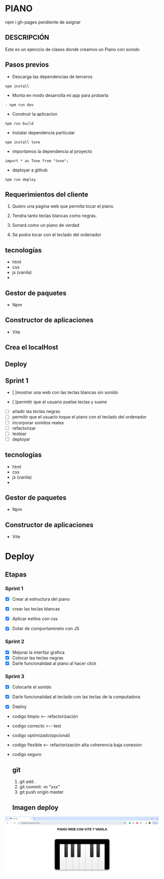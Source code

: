 # PIANO
npm i gh-pages pendiente de asignar

## DESCRIPCIÓN

Este es un ejercicio de clases donde creamos un Piano con sonido


## Pasos previos

-  Descarga las dependencias de terceros
```
npm install
```

- Monta en modo desarrolla mi app para probarla
```
- npm run dev
```

- Construir la aplicacion
```
npm run build
```
- Instalar dependencia particular
```
npm install tone
```
- importamos la dependencia al proyecto
```
import * as Tone from "tone";
```
- deployar a github
```
npm run deploy

```

## Requerimientos del cliente

1. Quiero una pagina web que permita tocar el piano.

2. Tendra tanto teclas blancas como negras.

3. Sonará como un piano de verdad

4. Se podra tocar con el teclado del ordenador


## tecnologías
- html
- css
- js (vanila)
- 
## Gestor de paquetes

- Npm

## Constructor de aplicaciones
-  Vite
  
  ## Crea el localHost

## Deploy



 

## Sprint 1
- [ ]mostrar una web con las teclas blancas sin sonido

- [ ]permitir que el usuario puelse teclas y suene
- [ ] añadir las teclas negras
- [ ] permitir que el usuario toque el piano con el teclado del ordenador
- [ ] incorporar sonidos reales
- [ ] refactorizar
- [ ] testear
- [ ] deployar
## tecnologías
- html
- css
- js (vanila)
- 
## Gestor de paquetes

- Npm

## Constructor de aplicaciones
-  Vite
  

# Deploy 



## Etapas

### Sprint 1

- [x] Crear al estructura del piano 
- [x] crear las teclas blancas
- [x] Aplicar estilos con css
- [x] Dotar de comportamineto con JS


### Sprint 2
- [x] Mejorar la interfaz grafica
- [x] Colocar las teclas negras
- [x]  Darle funcionalidad al piano al hacer click
  
### Sprint 3
- [x] Colocarle el sonido
- [x] Darle funcionalidad al teclado con las teclas de la computadora
- [x] Deploy
  


- codigo limpio <-- refactorización
- codigo correcto >-- test
- codigo optimizado(opcional)
- codigo flexible <-- refactorización alta coherencia baja conexion
- codigo seguro

  ## git
  1. git add .
  2. git commit -m "xxx"
  3. git push origin master
  
  
  ## Imagen deploy
![deploy](https://github.com/wilfredopinom/Piano/blob/376c5c116ca6079dcf3e8a87b12bf72f489baf05/deploy.png)

